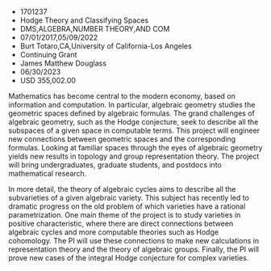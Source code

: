 
* 1701237
* Hodge Theory and Classifying Spaces
* DMS,ALGEBRA,NUMBER THEORY,AND COM
* 07/01/2017,05/09/2022
* Burt Totaro,CA,University of California-Los Angeles
* Continuing Grant
* James Matthew Douglass
* 06/30/2023
* USD 355,002.00

Mathematics has become central to the modern economy, based on information and
computation. In particular, algebraic geometry studies the geometric spaces
defined by algebraic formulas. The grand challenges of algebraic geometry, such
as the Hodge conjecture, seek to describe all the subspaces of a given space in
computable terms. This project will engineer new connections between geometric
spaces and the corresponding formulas. Looking at familiar spaces through the
eyes of algebraic geometry yields new results in topology and group
representation theory. The project will bring undergraduates, graduate students,
and postdocs into mathematical research.

In more detail, the theory of algebraic cycles aims to describe all the
subvarieties of a given algebraic variety. This subject has recently led to
dramatic progress on the old problem of which varieties have a rational
parametrization. One main theme of the project is to study varieties in positive
characteristic, where there are direct connections between algebraic cycles and
more computable theories such as Hodge cohomology. The PI will use these
connections to make new calculations in representation theory and the theory of
algebraic groups. Finally, the PI will prove new cases of the integral Hodge
conjecture for complex varieties.
